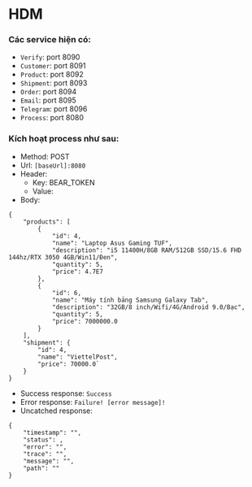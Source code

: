 # HDM
### Các service hiện có:
- `Verify`: port 8090
- `Customer`: port 8091
- `Product`: port 8092
- `Shipment`: port 8093
- `Order`: port 8094
- `Email`: port 8095
- `Telegram`: port 8096
- `Process`: port 8080
### Kích hoạt process như sau:
- Method: POST
- Url: `[baseUrl]:8080`
- Header: 
    + Key: BEAR_TOKEN
    + Value: 
- Body: 
<pre><code>{
    "products": [
        {
            "id": 4,
            "name": "Laptop Asus Gaming TUF",
            "description": "i5 11400H/8GB RAM/512GB SSD/15.6 FHD 144hz/RTX 3050 4GB/Win11/Đen",
            "quantity": 5,
            "price": 4.7E7
        },
        {
            "id": 6,
            "name": "Máy tính bảng Samsung Galaxy Tab",
            "description": "32GB/8 inch/Wifi/4G/Android 9.0/Bạc",
            "quantity": 5,
            "price": 7000000.0
        }
    ],
    "shipment": {
        "id": 4,
        "name": "ViettelPost",
        "price": 70000.0`
    }
}</code></pre>
- Success response: `Success`
- Error response: `Failure! [error message]!`
- Uncatched response: 
<pre><code>{
    "timestamp": "",
    "status": ,
    "error": "",
    "trace": "",
    "message": "",
    "path": ""
}</code></pre>